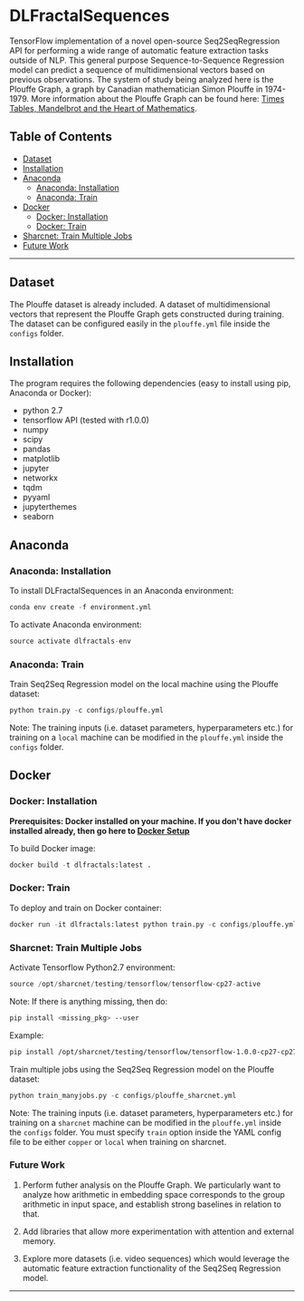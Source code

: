 # DLFractalSequences

TensorFlow implementation of a novel open-source Seq2SeqRegression API for performing a wide range of automatic feature extraction tasks outside of NLP. This general purpose Sequence-to-Sequence Regression model can predict a sequence of multidimensional vectors based on previous observations. The system of study being analyzed here is the Plouffe Graph, a graph by Canadian mathematician Simon Plouffe in 1974-1979. More information about the Plouffe Graph can be found here: [Times Tables, Mandelbrot and the Heart of Mathematics](https://www.youtube.com/watch?v=qhbuKbxJsk8).

## Table of Contents

* [Dataset](#dataset)
* [Installation](#installation)
* [Anaconda](#anaconda)
	* [Anaconda: Installation](#anaconda:-installation)
	* [Anaconda: Train](#anaconda:-train)
* [Docker](#docker)
	* [Docker: Installation](#docker:-installation)
	* [Docker: Train](#docker:-train)
* [Sharcnet: Train Multiple Jobs](#sharcnet:-train-multiple-jobs)
* [Future Work](#future-work)

* * *

## Dataset

The Plouffe dataset is already included. A dataset of multidimensional vectors that represent the Plouffe Graph gets constructed during training. The dataset can be configured easily in the `plouffe.yml` file inside the `configs` folder.

## Installation

The program requires the following dependencies (easy to install using pip, Anaconda or Docker):

* python 2.7
* tensorflow API (tested with r1.0.0)
* numpy
* scipy
* pandas
* matplotlib
* jupyter
* networkx
* tqdm
* pyyaml
* jupyterthemes
* seaborn

## Anaconda

### Anaconda: Installation

To install DLFractalSequences in an Anaconda environment:

```python
conda env create -f environment.yml
```

To activate Anaconda environment:

```python
source activate dlfractals-env
```

### Anaconda: Train

Train Seq2Seq Regression model on the local machine using the Plouffe dataset:

```python
python train.py -c configs/plouffe.yml
```

Note: The training inputs (i.e. dataset parameters, hyperparameters etc.) for training on a `local` machine can be modified in the `plouffe.yml` inside the `configs` folder.

## Docker

### Docker: Installation

**Prerequisites: Docker installed on your machine. If you don't have docker installed already, then go here to [Docker Setup](https://docs.docker.com/engine/getstarted/step_one/)**

To build Docker image:

```python
docker build -t dlfractals:latest .
```

### Docker: Train

To deploy and train on Docker container:
```python
docker run -it dlfractals:latest python train.py -c configs/plouffe.yml
```

### Sharcnet: Train Multiple Jobs

Activate Tensorflow Python2.7 environment:

```python
source /opt/sharcnet/testing/tensorflow/tensorflow-cp27-active
```

Note: If there is anything missing, then do:

```sh
pip install <missing_pkg> --user
```

Example: 

```sh
pip install /opt/sharcnet/testing/tensorflow/tensorflow-1.0.0-cp27-cp27m-linux_x86_64.whl --user
```

Train multiple jobs using the Seq2Seq Regression model on the Plouffe dataset:

```python
python train_manyjobs.py -c configs/plouffe_sharcnet.yml
```

Note: The training inputs (i.e. dataset parameters, hyperparameters etc.) for training on a `sharcnet` machine can be modified in the `plouffe.yml` inside the `configs` folder. You must specify `train` option inside the YAML config file to be either `copper` or `local` when training on sharcnet.

### Future Work

1. Perform futher analysis on the Plouffe Graph. We particularly want to analyze how arithmetic in embedding space corresponds to the group arithmetic in input space, and establish strong baselines in relation to that.

2. Add libraries that allow more experimentation with attention and external memory.

3. Explore more datasets (i.e. video sequences) which would leverage the automatic feature extraction functionality of the Seq2Seq Regression model. 

* * * 